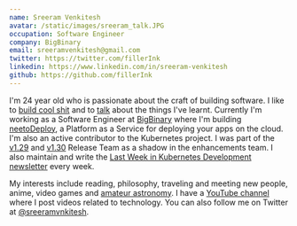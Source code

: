 ```yaml
---
name: Sreeram Venkitesh
avatar: /static/images/sreeram_talk.JPG
occupation: Software Engineer
company: BigBinary
email: sreeramvenkitesh@gmail.com
twitter: https://twitter.com/fillerInk
linkedin: https://www.linkedin.com/in/sreeram-venkitesh
github: https://github.com/fillerInk
---
```


I'm 24 year old who is passionate about the craft of building software. I like to [build cool shit](/projects) and to [talk](/talks) about the things I've learnt. Currently I'm working as a Software Engineer at [BigBinary](https://bigbinary.com) where I'm building [neetoDeploy](https://neeto.com/neetodeploy), a Platform as a Service for deploying your apps on the cloud. I'm also an active contributor to the Kubernetes project. I was part of the [v1.29](https://github.com/kubernetes/sig-release/blob/master/releases/release-1.29/release-team.md) and [v1.30](https://github.com/kubernetes/sig-release/blob/master/releases/release-1.30/release-team.md) Release Team as a shadow in the enhancements team. I also maintain and write the [Last Week in Kubernetes Development newsletter](https://lwkd.info) every week.

My interests include reading, philosophy, traveling and meeting new people, anime, video games and [amateur astronomy](https://sreeram-venkitesh.github.io/clear-skies/). I have a [YouTube channel](https://www.youtube.com/c/sreeramvenkitesh) where I post videos related to technology. You can also follow me on Twitter at [@sreeramvnkitesh](https://twitter.com/sreeramvnkitesh).